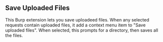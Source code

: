 Save Uploaded Files
-------------------

This Burp extension lets you save uploadeed files. When any selected requests contain uploaded files, it add a context
menu item to "Save uploaded files". When selected, this prompts for a directory, then saves all the files.
